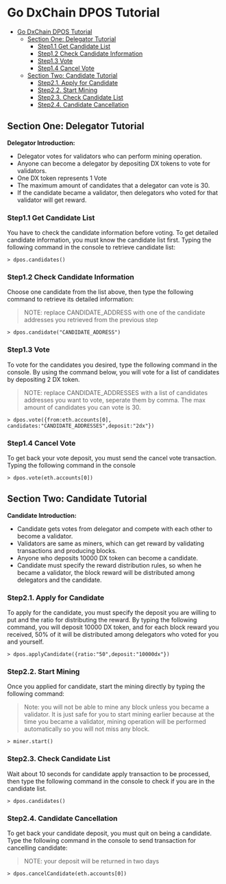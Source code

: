 # Go DxChain DPOS Tutorial

- [Go DxChain DPOS Tutorial](#go-dxchain-dpos-tutorial)
  - [Section One: Delegator Tutorial](#section-one-delegator-tutorial)
    - [Step1.1 Get Candidate List](#step11-get-candidate-list)
    - [Step1.2 Check Candidate Information](#step12-check-candidate-information)
    - [Step1.3 Vote](#step13-vote)
    - [Step1.4 Cancel Vote](#step14-cancel-vote)
  - [Section Two: Candidate Tutorial](#section-two-candidate-tutorial)
    - [Step2.1. Apply for Candidate](#step21-apply-for-candidate)
    - [Step2.2. Start Mining](#step22-start-mining)
    - [Step2.3. Check Candidate List](#step23-check-candidate-list)
    - [Step2.4. Candidate Cancellation](#step24-candidate-cancellation)

## Section One: Delegator Tutorial

**Delegator Introduction:**
* Delegator votes for validators who can perform mining operation. 
* Anyone can become a delegator by depositing DX tokens to vote for validators.
* One DX token represents 1 Vote
* The maximum amount of candidates that a delegator can vote is 30.
* If the candidate became a validator, then delegators who voted for that validator will get reward.

### Step1.1 Get Candidate List

You have to check the candidate information before voting. To get detailed candidate information, you must know the candidate list first. Typing the following command in the console to retrieve candidate list:

```shell
> dpos.candidates()
```

### Step1.2 Check Candidate Information

Choose one candidate from the list above, then type the following command to retrieve its detailed information:

> NOTE: replace CANDIDATE_ADDRESS with one of the candidate addresses you retrieved from the previous step

```shell
> dpos.candidate("CANDIDATE_ADDRESS")
```

### Step1.3 Vote

To vote for the candidates you desired, type the following command in the console. By using the command below, you will vote for a list of candidates by depositing 2 DX token.

> NOTE: replace CANDIDATE_ADDRESSES with a list of candidates addresses you want to vote, seperate them by comma. The max amount of candidates you can vote is 30.

```shell
> dpos.vote({from:eth.accounts[0], candidates:"CANDIDATE_ADDRESSES",deposit:"2dx"})
```

### Step1.4 Cancel Vote

To get back your vote deposit, you must send the cancel vote transaction. Typing the following command in the console

```shell
> dpos.vote(eth.accounts[0])
```

## Section Two: Candidate Tutorial

**Candidate Introduction:**
* Candidate gets votes from delegator and compete with each other to become a validator. 
* Validators are same as miners, which can get reward by validating transactions and producing blocks.
* Anyone who deposits 10000 DX token can become a candidate.
* Candidate must specify the reward distribution rules, so when he became a validator, the block reward will be distributed among delegators and the candidate.

### Step2.1. Apply for Candidate

To apply for the candidate, you must specify the deposit you are willing to put and the ratio for distributing the reward. By typing the following command, you will deposit 10000 DX token, and for each block reward you received, 50% of it will be distributed among delegators who voted for you and yourself.

```shell
> dpos.applyCandidate({ratio:"50",deposit:"10000dx"})
```

### Step2.2. Start Mining

Once you applied for candidate, start the mining directly by typing the following command:

> Note: you will not be able to mine any block unless you became a validator. It is just safe for you to start mining earlier because at the time you became a validator, mining operation will be performed automatically so you will not miss any block.

```shell
> miner.start()
```

### Step2.3. Check Candidate List

Wait about 10 seconds for candidate apply transaction to be processed, then type the following command in the console to check if you are in the candidate list.

```shell
> dpos.candidates()
```

### Step2.4. Candidate Cancellation

To get back your candidate deposit, you must quit on being a candidate. Type the following command in the console to send transaction for cancelling candidate:

> NOTE: your deposit will be returned in two days

```shell
> dpos.cancelCandidate(eth.accounts[0])
```
